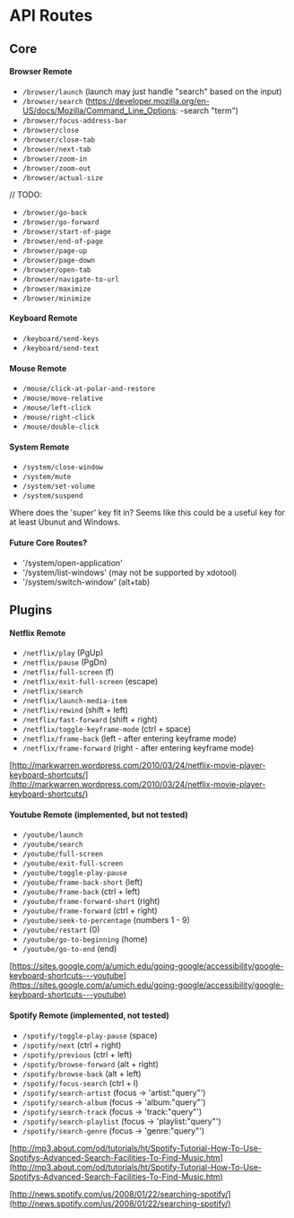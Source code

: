 # API Routes

## Core

#### Browser Remote

- `/browser/launch` (launch may just handle "search" based on the input)
- `/browser/search` (https://developer.mozilla.org/en-US/docs/Mozilla/Command_Line_Options: -search "term")
- `/browser/focus-address-bar`
- `/browser/close`
- `/browser/close-tab`
- `/browser/next-tab`
- `/browser/zoom-in`
- `/browser/zoom-out`
- `/browser/actual-size`

// TODO:

- `/browser/go-back`
- `/browser/go-forward`
- `/browser/start-of-page`
- `/browser/end-of-page`
- `/browser/page-up`
- `/browser/page-down`
- `/browser/open-tab`
- `/browser/navigate-to-url`
- `/browser/maximize`
- `/browser/minimize`

#### Keyboard Remote

- `/keyboard/send-keys`
- `/keyboard/send-text`

#### Mouse Remote
- `/mouse/click-at-polar-and-restore`
- `/mouse/move-relative`
- `/mouse/left-click`
- `/mouse/right-click`
- `/mouse/double-click`

#### System Remote

- `/system/close-window`
- `/system/mute`
- `/system/set-volume`
- `/system/suspend`

Where does the 'super' key fit in? Seems like this could be a useful key for at least Ubunut and Windows.

#### Future Core Routes?

- '/system/open-application'
- '/system/list-windows' (may not be supported by xdotool)
- '/system/switch-window' (alt+tab)

## Plugins

#### Netflix Remote

- `/netflix/play` (PgUp)
- `/netflix/pause` (PgDn)
- `/netflix/full-screen` (f)
- `/netflix/exit-full-screen` (escape)
- `/netflix/search` 
- `/netflix/launch-media-item`
- `/netflix/rewind` (shift + left)
- `/netflix/fast-forward` (shift + right)
- `/netflix/toggle-keyframe-mode` (ctrl + space)
- `/netflix/frame-back` (left - after entering keyframe mode)
- `/netflix/frame-forward` (right - after entering keyframe mode)

[http://markwarren.wordpress.com/2010/03/24/netflix-movie-player-keyboard-shortcuts/](http://markwarren.wordpress.com/2010/03/24/netflix-movie-player-keyboard-shortcuts/)

#### Youtube Remote (implemented, but not tested)

- `/youtube/launch`
- `/youtube/search`
- `/youtube/full-screen`
- `/youtube/exit-full-screen`
- `/youtube/toggle-play-pause`
- `/youtube/frame-back-short` (left)
- `/youtube/frame-back` (ctrl + left)
- `/youtube/frame-forward-short` (right)
- `/youtube/frame-forward` (ctrl + right)
- `/youtube/seek-to-percentage` (numbers 1 - 9)
- `/youtube/restart` (0)
- `/youtube/go-to-beginning` (home)
- `/youtube/go-to-end` (end)

[https://sites.google.com/a/umich.edu/going-google/accessibility/google-keyboard-shortcuts---youtube](https://sites.google.com/a/umich.edu/going-google/accessibility/google-keyboard-shortcuts---youtube)

#### Spotify Remote (implemented, not tested)

- `/spotify/toggle-play-pause` (space)
- `/spotify/next` (ctrl + right)
- `/spotify/previous` (ctrl + left)
- `/spotify/browse-forward` (alt + right)
- `/spotify/browse-back` (alt + left)
- `/spotify/focus-search` (ctrl + l)
- `/spotify/search-artist` (focus -> 'artist:"query"')
- `/spotify/search-album` (focus -> 'album:"query"')
- `/spotify/search-track` (focus -> 'track:"query"')
- `/spotify/search-playlist` (focus -> 'playlist:"query"')
- `/spotify/search-genre` (focus -> 'genre:"query"')

[http://mp3.about.com/od/tutorials/ht/Spotify-Tutorial-How-To-Use-Spotifys-Advanced-Search-Facilities-To-Find-Music.htm](http://mp3.about.com/od/tutorials/ht/Spotify-Tutorial-How-To-Use-Spotifys-Advanced-Search-Facilities-To-Find-Music.htm)

[http://news.spotify.com/us/2008/01/22/searching-spotify/](http://news.spotify.com/us/2008/01/22/searching-spotify/)
